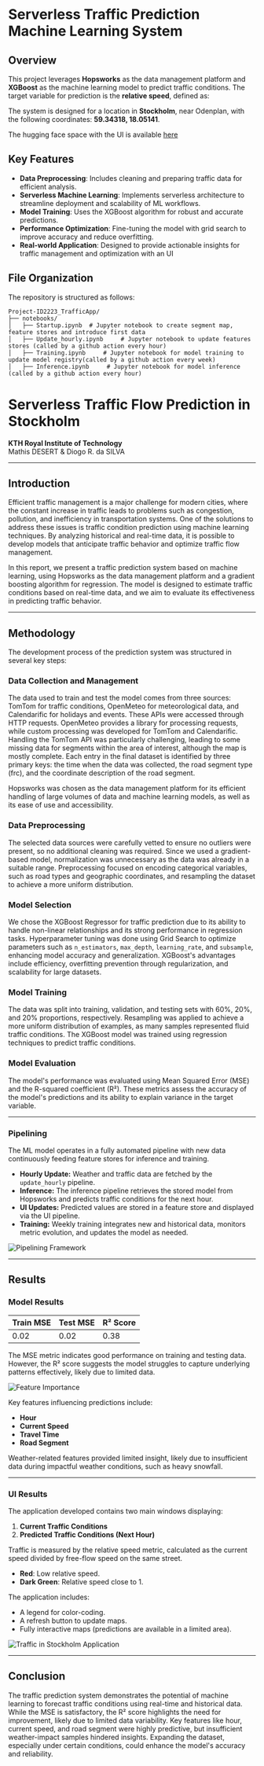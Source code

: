 # Serverless Traffic Prediction Machine Learning System

## Overview  
This project leverages **Hopsworks** as the data management platform and **XGBoost** as the machine learning model to predict traffic conditions. The target variable for prediction is the **relative speed**, defined as:  

The system is designed for a location in **Stockholm**, near Odenplan, with the following coordinates:  **59.34318, 18.05141**.  

The hugging face space with the UI is available [here](https://huggingface.co/spaces/Heit39/Stockholm_Traffic)

## Key Features  
- **Data Preprocessing**: Includes cleaning and preparing traffic data for efficient analysis.  
- **Serverless Machine Learning**: Implements serverless architecture to streamline deployment and scalability of ML workflows.  
- **Model Training**: Uses the XGBoost algorithm for robust and accurate predictions.  
- **Performance Optimization**: Fine-tuning the model with grid search to improve accuracy and reduce overfitting.  
- **Real-world Application**: Designed to provide actionable insights for traffic management and optimization with an UI

  

## File Organization  
The repository is structured as follows:  

```plaintext
Project-ID2223_TrafficApp/  
├── notebooks/  
│   ├── Startup.ipynb  # Jupyter notebook to create segment map, feature stores and introduce first data
│   ├── Update_hourly.ipynb     # Jupyter notebook to update features stores (called by a github action every hour)  
│   ├── Training.ipynb     # Jupyter notebook for model training to update model registry(called by a github action every week)
│   ├── Inference.ipynb     # Jupyter notebook for model inference (called by a github action every hour)
```


# Serverless Traffic Flow Prediction in Stockholm

**KTH Royal Institute of Technology**  
Mathis DESERT & Diogo R. da SILVA  

---

## Introduction

Efficient traffic management is a major challenge for modern cities, where the constant increase in traffic leads to problems such as congestion, pollution, and inefficiency in transportation systems. One of the solutions to address these issues is traffic condition prediction using machine learning techniques. By analyzing historical and real-time data, it is possible to develop models that anticipate traffic behavior and optimize traffic flow management.

In this report, we present a traffic prediction system based on machine learning, using Hopsworks as the data management platform and a gradient boosting algorithm for regression. The model is designed to estimate traffic conditions based on real-time data, and we aim to evaluate its effectiveness in predicting traffic behavior.

---

## Methodology

The development process of the prediction system was structured in several key steps:

### Data Collection and Management

The data used to train and test the model comes from three sources: TomTom for traffic conditions, OpenMeteo for meteorological data, and Calendarific for holidays and events. These APIs were accessed through HTTP requests. OpenMeteo provides a library for processing requests, while custom processing was developed for TomTom and Calendarific. Handling the TomTom API was particularly challenging, leading to some missing data for segments within the area of interest, although the map is mostly complete. Each entry in the final dataset is identified by three primary keys: the time when the data was collected, the road segment type (frc), and the coordinate description of the road segment.

Hopsworks was chosen as the data management platform for its efficient handling of large volumes of data and machine learning models, as well as its ease of use and accessibility.

### Data Preprocessing

The selected data sources were carefully vetted to ensure no outliers were present, so no additional cleaning was required. Since we used a gradient-based model, normalization was unnecessary as the data was already in a suitable range. Preprocessing focused on encoding categorical variables, such as road types and geographic coordinates, and resampling the dataset to achieve a more uniform distribution.

### Model Selection

We chose the XGBoost Regressor for traffic prediction due to its ability to handle non-linear relationships and its strong performance in regression tasks. Hyperparameter tuning was done using Grid Search to optimize parameters such as `n_estimators`, `max_depth`, `learning_rate`, and `subsample`, enhancing model accuracy and generalization. XGBoost's advantages include efficiency, overfitting prevention through regularization, and scalability for large datasets.

### Model Training

The data was split into training, validation, and testing sets with 60%, 20%, and 20% proportions, respectively. Resampling was applied to achieve a more uniform distribution of examples, as many samples represented fluid traffic conditions. The XGBoost model was trained using regression techniques to predict traffic conditions.

### Model Evaluation

The model's performance was evaluated using Mean Squared Error (MSE) and the R-squared coefficient (R²). These metrics assess the accuracy of the model's predictions and its ability to explain variance in the target variable.

---

### Pipelining

The ML model operates in a fully automated pipeline with new data continuously feeding feature stores for inference and training.  
- **Hourly Update:** Weather and traffic data are fetched by the `update_hourly` pipeline.  
- **Inference:** The inference pipeline retrieves the stored model from Hopsworks and predicts traffic conditions for the next hour.  
- **UI Updates:** Predicted values are stored in a feature store and displayed via the UI pipeline.  
- **Training:** Weekly training integrates new and historical data, monitors metric evolution, and updates the model as needed.

![Pipelining Framework](Images/Methodo/pipelining.png)

---

## Results

### Model Results

| Train MSE | Test MSE | R² Score |
|-----------|----------|----------|
| 0.02      | 0.02     | 0.38     |

The MSE metric indicates good performance on training and testing data. However, the R² score suggests the model struggles to capture underlying patterns effectively, likely due to limited data.

![Feature Importance](Images/Results/feature_importance.png)

Key features influencing predictions include:
- **Hour**
- **Current Speed**
- **Travel Time**
- **Road Segment**

Weather-related features provided limited insight, likely due to insufficient data during impactful weather conditions, such as heavy snowfall.

---

### UI Results

The application developed contains two main windows displaying:  
1. **Current Traffic Conditions**  
2. **Predicted Traffic Conditions (Next Hour)**  

Traffic is measured by the relative speed metric, calculated as the current speed divided by free-flow speed on the same street.  
- **Red**: Low relative speed.  
- **Dark Green**: Relative speed close to 1.  

The application includes:
- A legend for color-coding.  
- A refresh button to update maps.  
- Fully interactive maps (predictions are available in a limited area).  

![Traffic in Stockholm Application](Images/Results/Traffic_App.png)

---

## Conclusion

The traffic prediction system demonstrates the potential of machine learning to forecast traffic conditions using real-time and historical data. While the MSE is satisfactory, the R² score highlights the need for improvement, likely due to limited data variability. Key features like hour, current speed, and road segment were highly predictive, but insufficient weather-impact samples hindered insights. Expanding the dataset, especially under certain conditions, could enhance the model's accuracy and reliability.
